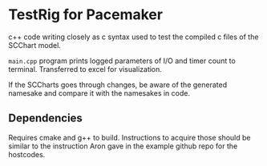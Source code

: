 # TestRig for Pacemaker

c++ code writing closely as c syntax used to test the compiled c files of the SCChart model.

`main.cpp` program prints logged parameters of I/O and timer count to terminal. Transferred to excel for visualization.

If the SCCharts goes through changes, be aware of the generated namesake and compare it with the namesakes in code.

## Dependencies
Requires cmake and g++ to build. Instructions to acquire those should be similar to the instruction Aron gave in the example github repo for the hostcodes.